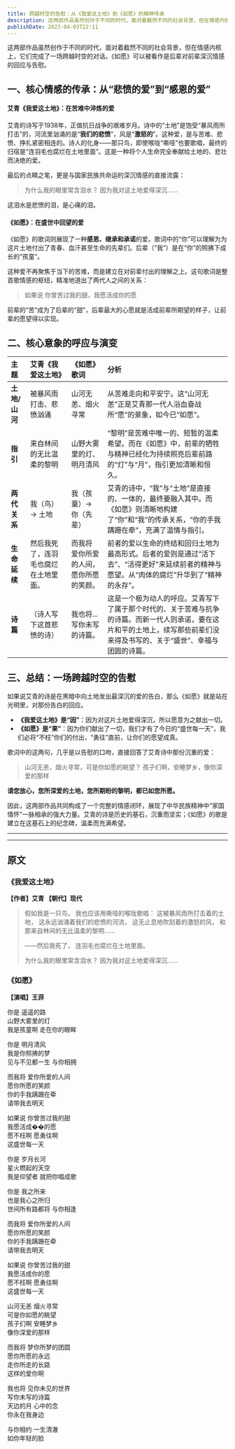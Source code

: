 ```yaml
---
title: 跨越时空的告慰：从《我爱这土地》到《如愿》的精神传承
description: 这两部作品虽然创作于不同的时代，面对着截然不同的社会背景，但在情感内核上，它们完成了一场跨越时空的对话。《如愿》可以被看作是后辈对前辈深沉情感的回应与告慰。
publishDate: 2023-04-03T22:11
---
```

这两部作品虽然创作于不同的时代，面对着截然不同的社会背景，但在情感内核上，它们完成了一场跨越时空的对话。《如愿》可以被看作是后辈对前辈深沉情感的回应与告慰。

## 一、核心情感的传承：从“悲愤的爱”到“感恩的爱”

#### **艾青《我爱这土地》：在苦难中淬炼的爱**

艾青的诗写于1938年，正值抗日战争的艰难岁月。诗中的“土地”是饱受“暴风雨所打击”的，河流里汹涌的是“**我们的悲愤**”，风是“**激怒的**”。这种爱，是与苦难、悲愤、挣扎紧密相连的。诗人的化身——那只鸟，即使喉咙“嘶哑”也要歌唱，最终的归宿是“连羽毛也腐烂在土地里面”。这是一种将个人生命完全奉献给土地的、悲壮而决绝的爱。

最后的点睛之笔，更是与国家民族共命运的深沉情感的直接流露：

> 为什么我的眼里常含泪水？
> 因为我对这土地爱得深沉……

这泪水是悲愤的泪，是心痛的泪。

#### **《如愿》：在盛世中回望的爱**

《如愿》的歌词则展现了一种**感恩、继承和承诺**的爱。歌词中的“你”可以理解为为这片土地付出了青春、血汗甚至生命的先辈们。后辈（“我”）是在“你”的照拂下成长的“孩童”。

这种爱不再聚焦于当下的苦难，而是建立在对前辈付出的理解之上。这句歌词是整首歌情感的枢纽，精准地道出了两代人之间的关系：

> 如果说 你曾苦过我的甜，我愿活成你的愿

前辈的“苦”成为了后辈的“甜”，后辈最大的心愿就是活成前辈所期望的样子，让前辈的愿望得以实现。

## 二、核心意象的呼应与演变

| 主题 | 艾青《我爱这土地》 | 《如愿》歌词 | 分析 |
| :--- | :--- | :--- | :--- |
| **土地/山河** | 被暴风雨打击、悲愤汹涌 | 山河无恙、烟火寻常 | 从苦难走向和平安宁。这“山河无恙”正是艾青那一代人浴血奋战所“愿”的景象，如今已“如愿”。 |
| **指引** | 来自林间的无比温柔的黎明 | 山野大雾里的灯、明月清风 | “黎明”是苦难中唯一的、短暂的温柔希望。而在《如愿》中，前辈的牺牲与精神已经化为持续照亮后辈前路的“灯”与“月”，指引更加清晰和恒久。 |
| **两代关系** | 我（鸟）→ 土地 | 我（孩童）→ 你（先辈） | 艾青的诗中，“我”与“土地”是直接的、一体的，最终要融入其中。而《如愿》则清晰地构建了“你”和“我”的传承关系，“你的手我蹒跚在牵”，充满了温情与指引。 |
| **生命延续** | 然后我死了，连羽毛也腐烂在土地里面。 | 而我将 爱你所爱的人间，愿你所愿的笑颜。 | 前者的爱以生命的终结和回归土地为最高形式。后者的爱则是通过“活下去”、“活得更好”来延续前者的精神与愿望。从“肉体的腐烂”升华到了“精神的永存”。 |
| **诗篇** | （诗人写下这首悲愤的诗） | 我也将...写你未写的诗篇。 | 这是一个极为动人的呼应。艾青写下了属于那个时代的、关于苦难与抗争的诗篇。而新一代人则承诺，要在这片和平的土地上，续写那些前辈们没来得及书写的、关于“盛世”、幸福与团圆的诗篇。 |

## 三、总结：一场跨越时空的告慰

如果说艾青的诗是在黑暗中向土地发出最深沉的爱的告白，那么《如愿》就是站在光明里，对那份告白的回应。

- **《我爱这土地》是“因”**：因为对这片土地爱得深沉，所以愿意为之献出一切。
- **《如愿》是“果”**：因为你们献出了一切，我们才有了今日的“盛世每一天”，我们必将“不枉”你们的付出，“勇往”直前，让你们的愿望成真。

歌词中的这两句，几乎是以告慰的口吻，直接回答了艾青诗中那份沉重的爱：

> 山河无恙，烟火寻常，可是你如愿的眺望？
> 孩子们啊，安睡梦乡，像你深爱的那样

**请您放心，您所深爱的土地，您所期盼的黎明，都已如您所愿。**

因此，这两部作品共同构成了一个完整的情感闭环，展现了中华民族精神中“家国情怀”一脉相承的强大力量。艾青的诗是历史的基石，沉重而坚实；《如愿》的歌是建立在这基石上的纪念碑，温柔而充满希望。

---
---

## **原文**

### **《我爱这土地》**
**【作者】艾青 【朝代】现代**

> 假如我是一只鸟，
> 我也应该用嘶哑的喉咙歌唱：
> 这被暴风雨所打击着的土地，
> 这永远汹涌着我们的悲愤的河流，
> 这无止息地吹刮着的激怒的风，
> 和那来自林间的无比温柔的黎明……
> 
> ——然后我死了，
> 连羽毛也腐烂在土地里面。
> 
> 为什么我的眼里常含泪水？
> 因为我对这土地爱得深沉……

### **《如愿》**
**【演唱】王菲**

你是 遥遥的路  
山野大雾里的灯  
我是孩童啊 走在你的眼眸

你是 明月清风  
我是你照拂的梦  
见与不见都一生 与你相拥

而我将 爱你所爱的人间  
愿你所愿的笑颜  
你的手我蹒跚在牵  
请带我去明天

如果说 你曾苦过我的甜  
我愿活成��的愿  
愿不枉啊 愿勇往啊  
这盛世每一天

你是 岁月长河  
星火燃起的天空  
我是仰望者 就把你唱成歌

你是 我之所来  
也是我心之所归  
世间所有路都将 与你相逢

而我将 爱你所爱的人间  
愿你所愿的笑颜  
你的手我蹒跚在牵  
请带我去明天

如果说 你曾苦过我的甜  
我愿活成你的愿  
愿不枉啊 愿勇往啊  
这盛世每一天

山河无恙 烟火寻常  
可是你如愿的眺望  
孩子们啊 安睡梦乡  
像你深爱的那样

而我将 梦你所梦的团圆  
愿你所愿的永远  
走你所走的长路  
这样的爱你啊

我也将 见你未见的世界  
写你未写的诗篇  
天边的月 心中的念  
你永在我身边

与你相约 一生清澈  
如你年轻的脸
